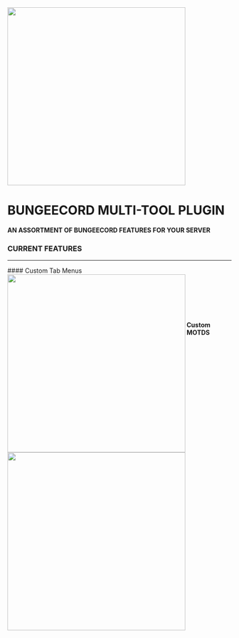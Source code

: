 <img width="400px" src="https://i.imgur.com/B8hRJBh.png">

# BUNGEECORD MULTI-TOOL PLUGIN
**AN ASSORTMENT OF BUNGEECORD FEATURES FOR YOUR SERVER**



### CURRENT FEATURES
<hr>
#### Custom Tab Menus

<img align="left" width="400px" style="display:block;verticle-align:top;" src="https://i.imgur.com/QeWxkl5.png">
<br/><br/><br/><br/><br/><br/>



#### Custom MOTDS
<img align="left" width="400px" style="display:block;verticle-align:top;" src="https://i.imgur.com/jo0lj71.png">
<br/><br/><br/><br/><br/><br/>

